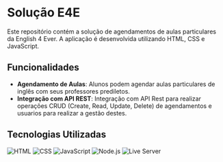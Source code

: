 # Solução E4E

Este repositório contém a solução de agendamentos de aulas particulares da English 4 Ever. A aplicação é desenvolvida utilizando HTML, CSS e JavaScript.

## Funcionalidades

- **Agendamento de Aulas**: Alunos podem agendar aulas particulares de inglês com seus professores prediletos.
- **Integração com API REST**: Integração com API Rest para realizar operações CRUD (Create, Read, Update, Delete) de agendamentos e usuarios para realizar a gestão destes.

## Tecnologias Utilizadas

![HTML](https://img.shields.io/badge/HTML5-E34F26?style=for-the-badge&logo=html5&logoColor=white) ![CSS](https://img.shields.io/badge/CSS3-1572B6?style=for-the-badge&logo=css3&logoColor=white) ![JavaScript](https://img.shields.io/badge/JavaScript-F7DF1E?style=for-the-badge&logo=javascript&logoColor=black) ![Node.js](https://img.shields.io/badge/Node.js-339933?style=for-the-badge&logo=nodedotjs&logoColor=white) ![Live Server](https://img.shields.io/badge/Live%20Server-007ACC?style=for-the-badge&logo=visualstudiocode&logoColor=white)
